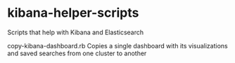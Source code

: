 # kibana-helper-scripts
Scripts that help with Kibana and Elasticsearch

copy-kibana-dashboard.rb
 Copies a single dashboard with its visualizations and saved searches from one cluster to another
